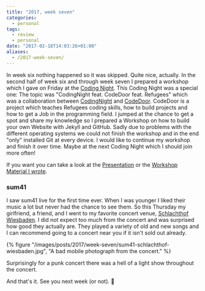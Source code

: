 ```yaml
---
title: "2017, week seven"
categories: 
  - personal
tags:
  - review
  - personal
date: "2017-02-18T14:03:26+01:00"
aliases:
  - /2017-week-seven/
---
```


In week six nothing happened so it was skipped. Quite nice, actually. In the second half of week six and through week seven I prepared a workshop which I gave on Friday at the [Coding Night](https://www.meetup.com/de-DE/Frankfurt-Developers/events/237066551/). This Coding Night was a special one: The topic was "CodingNight feat. CodeDoor feat. Refugees" which was a collaboration between [CodingNight](https://www.meetup.com/de-DE/Frankfurt-Developers/) and [CodeDoor](http://codedoor.org/). CodeDoor is a project which teaches Refugees coding skills, how to build projects and how to get a Job in the programming field. I jumped at the chance to get a spot and share my knowledge so I prepared a Workshop on how to build your own Website with Jekyll and GitHub. Sadly due to problems with the different operating systems we could not finish the workshop and in the end "only" installed Git at every device. I would like to continue my workshop and finish it over time. Maybe at the next Coding Night which I should join more often!

If you want you can take a look at the [Presentation](https://docs.google.com/presentation/d/1F6Xi-zF0YjaQ7q85Ot6jtrrMVD0njcBijXOqNDsM57Y/edit?usp=sharing) or the [Workshop Material I wrote](https://lab.kevingimbel.me/workshop/2017/coding-night-x-code-door/).

### sum41

I saw sum41 live for the first time ever. When I was younger I liked their music a lot but never had the chance to see them. So this Thursday my girlfriend, a friend, and I went to my favorite concert venue, [Schlachthof Wiesbaden](https://schlachthof-wiesbaden.de/). I did not expect too much from the concert and was surprised how good they actually are. They played a variety of old and new songs and I can recommend going to a concert near you if it isn't sold out already.

{% figure "/images/posts/2017/week-seven/sum41-schlachthof-wiesbaden.jpg", "A bad mobile photograph from the concert." %}

Surprisingly for a punk concert there was a hell of a light show throughout the concert.

And that's it. See you next week (or not). 👋
